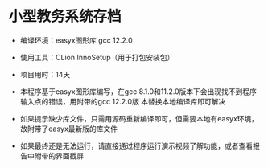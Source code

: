 # 小型教务系统存档

 * 编译环境：easyx图形库 gcc 12.2.0

 * 使用工具：CLion InnoSetup（用于打包安装包）

 * 项目用时：14天
 
 * 本程序基于easyx图形库编写，在gcc 8.1.0和11.2.0版本下会出现找不到程序输入点的错误，用附带的gcc 12.2.0版  本替换本地编译库即可解决
 
 * 如果提示缺少库文件，只需用源码重新编译即可，但需要本地有easyx环境，故附带了easyx最新版的库文件
 
 * 如果最终还是无法运行，请直接通过程序运行演示视频了解功能，或者查看报告中附带的界面截屏
